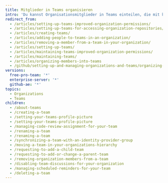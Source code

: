 ```yaml
---
title: Mitglieder in Teams organisieren
intro: 'Du kannst Organisationsmitglieder in Teams einteilen, die mit kaskadierenden Zugriffsberechtigungen und Erwähnungen die Struktur Deines Unternehmens oder Deiner Gruppe widerspiegeln.'
redirect_from:
  - /articles/setting-up-teams-improved-organization-permissions/
  - /articles/setting-up-teams-for-accessing-organization-repositories/
  - /articles/creating-teams/
  - /articles/adding-people-to-teams-in-an-organization/
  - /articles/removing-a-member-from-a-team-in-your-organization/
  - /articles/setting-up-teams/
  - /articles/maintaining-teams-improved-organization-permissions/
  - /articles/maintaining-teams/
  - /articles/organizing-members-into-teams
  - /github/setting-up-and-managing-organizations-and-teams/organizing-members-into-teams
versions:
  free-pro-team: '*'
  enterprise-server: '*'
  github-ae: '*'
topics:
  - Organizations
  - Teams
children:
  - /about-teams
  - /creating-a-team
  - /setting-your-teams-profile-picture
  - /setting-your-teams-profile-picture
  - /managing-code-review-assignment-for-your-team
  - /renaming-a-team
  - /renaming-a-team
  - /synchronizing-a-team-with-an-identity-provider-group
  - /moving-a-team-in-your-organizations-hierarchy
  - /requesting-to-add-a-child-team
  - /requesting-to-add-or-change-a-parent-team
  - /removing-organization-members-from-a-team
  - /disabling-team-discussions-for-your-organization
  - /managing-scheduled-reminders-for-your-team
  - /deleting-a-team
---
```


